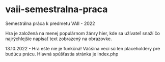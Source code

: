# vaii-semestralna-praca
Semestrálna práca k predmetu VAII - 2022

Hra je založená na menej populárnom žánry hier, kde sa užívateľ snaží čo najrýchlejšie napísať text zobrazený na obrazovke.  

13.10.2022 - Hra ešte nie je funkčná! Väčšina vecí sú len placeholdery pre budúcu prácu. Hlavná spúšťastia stránka je index.php 
